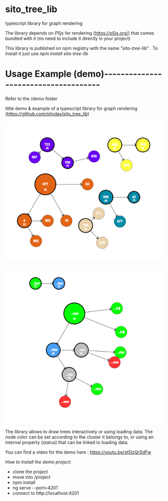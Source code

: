 # sito_tree_lib
typescript library for graph rendering

The library depends on *P5js* for rendering (https://p5js.org/) that comes bundled with it (no need to include it directly
in your project)

This library is published on npm registry with the name *"sito-tree-lib"* .
To install it just use *npm install sito-tree-lib* 

# Usage Example (demo)-------------------------------------
Refer to the /demo folder

little demo &amp; example of a typescript library for graph rendering (https://github.com/sitodav/sito_tree_lib)


 ![img](https://github.com/sitodav/sito_tree_lib/blob/develop/images/Untitled.png "Optional title")
 
 
 ![img](https://github.com/sitodav/sito_tree_lib/blob/develop/images/Untitled2.png "Optional title")
 
  
The library allows to draw trees interactively or using loading data.
The node color can be set according to the cluster it belongs to, or using an internal property (status) that can be linked to loading data.

You can find a video for the demo here : https://youtu.be/st5lzQrSdFw

*How to Install the demo project*:

- clone the project
- move into /project
- npm install
- ng serve --port=4201
- connect to http://localhost:4201

 
